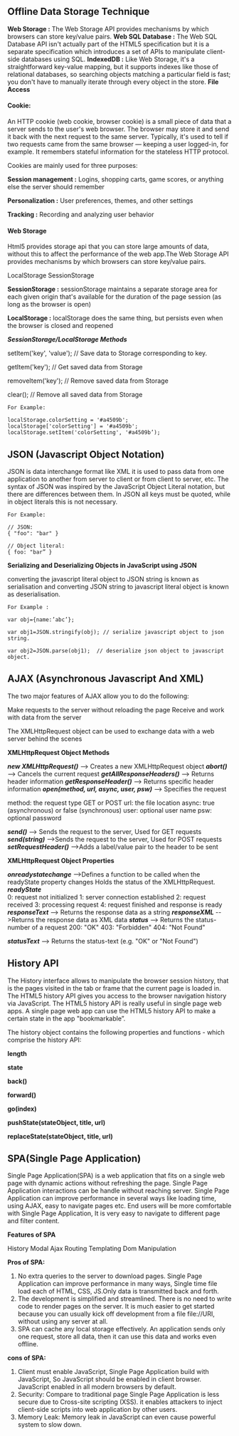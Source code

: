 
## Offline Data Storage Technique

**Web Storage :** The Web Storage API provides mechanisms by which browsers can store key/value pairs.
**Web SQL Database :** The Web SQL Database API isn't actually part of the HTML5 specification but it is a separate specification which introduces a set of APIs to manipulate client-side databases using SQL.
**IndexedDB  :** Like Web Storage, it's a straightforward key-value mapping, but it supports indexes like those of relational databases, so searching objects matching a particular field is fast; you don't have to manually iterate through every object in the store.
**File Access**

#### Cookie:

An HTTP cookie (web cookie, browser cookie) is a small piece of data that a server sends to the user's web browser. The browser may store it and send it back with the next request to the same server. Typically, it's used to tell if two requests came from the same browser — keeping a user logged-in, for example. It remembers stateful information for the stateless HTTP protocol.

Cookies are mainly used for three purposes:

**Session management :** Logins, shopping carts, game scores, or anything else the server should remember

**Personalization :** User preferences, themes, and other settings

**Tracking :** Recording and analyzing user behavior


#### Web Storage


Html5 provides storage api that you can store large amounts of data, without this to affect the  performance of the web app.The Web Storage API provides mechanisms by which browsers can store key/value pairs.

LocalStorage
SessionStorage


**SessionStorage :**
sessionStorage maintains a separate storage area for each given origin that's available for the duration of the page session (as long as the browser is open)

**LocalStorage :** 
localStorage does the same thing, but persists even when the browser is closed and reopened

**_SessionStorage/LocalStorage Methods_**


setItem('key', 'value');  // Save data to Storage corresponding to key.

getItem('key');  // Get saved data from Storage

removeItem('key'); // Remove saved data from Storage

clear(); // Remove all saved data from Storage

````
For Example:

localStorage.colorSetting = '#a4509b';
localStorage['colorSetting'] = '#a4509b';
localStorage.setItem('colorSetting', '#a4509b’);
````

## JSON (Javascript Object Notation)

JSON is data interchange format like XML it is used to pass data from one application to another from server to client or from client to server, etc.
The syntax of JSON was inspired by the JavaScript Object Literal notation, but there are differences between them.
In JSON all keys must be quoted, while in object literals this is not necessary.

````
For Example:

// JSON:
{ "foo": "bar" }

// Object literal:
{ foo: "bar” }
````

**Serializing and Deserializing Objects in JavaScript using JSON**

converting the javascript literal object to JSON string is known as serialisation  and converting JSON string to javascript literal object is known as deserialisation.

````
For Example :

var obj={name:’abc’};

var obj1=JSON.stringify(obj); // serialize javascript object to json string.

var obj2=JSON.parse(obj1);  // deserialize json object to javascript object.
````




## AJAX (Asynchronous Javascript And XML)

The two major features of AJAX allow you to do the following:

Make requests to the server without reloading the page
Receive and work with data from the server

The XMLHttpRequest object can be used to exchange data with a web server behind the scenes

**XMLHttpRequest Object Methods**

**_new XMLHttpRequest()_** -->	Creates a new XMLHttpRequest object
**_abort()_**	--> Cancels the current request
**_getAllResponseHeaders()_**	--> Returns header information
**_getResponseHeader()_**	--> Returns specific header information
**_open(method, url, async, user, psw)_**	--> Specifies the request

method: the request type GET or POST
url: the file location
async: true (asynchronous) or false (synchronous)
user: optional user name
psw: optional password

**_send()_**  --> Sends the request to the server, Used for GET requests
**_send(string)_** -->Sends the request to the server, Used for POST requests
**_setRequestHeader()_** -->Adds a label/value pair to the header to be sent


**XMLHttpRequest Object Properties**

**_onreadystatechange_** -->Defines a function to be called when the readyState property changes Holds the status of the XMLHttpRequest.
**_readyState_**	
0: request not initialized 
1: server connection established
2: request received 
3: processing request 
4: request finished and response is ready
**_responseText_**	--> Returns the response data as a string
**_responseXML_**	-->Returns the response data as XML data
**_status_**	--> Returns the status-number of a request
200: "OK"
403: "Forbidden"
404: "Not Found"

**_statusText_**	--> Returns the status-text (e.g. "OK" or "Not Found")



## History API

The History interface allows to manipulate the browser session history, that is the pages visited in the tab or frame that the current page is loaded in.
The HTML5 history API gives you access to the browser navigation history via JavaScript. The HTML5 history API is really useful in single page web apps. A single page web app can use the HTML5 history API to make a certain state in the app "bookmarkable”.


The history object contains the following properties and functions - which comprise the history API:

__length__

__state__

__back()__

__forward()__

__go(index)__

__pushState(stateObject, title, url)__

__replaceState(stateObject, title, url)__


## SPA(Single Page Application) 

Single Page Application(SPA) is a web application that fits on a single web page with dynamic actions without refreshing the page. Single Page Application interactions can be handle without reaching server. Single Page Application can improve performance in several ways like loading time, using AJAX, easy to navigate pages etc. End users will be more comfortable with Single Page Application, It is very easy to navigate to different page and filter content.

**Features of SPA**

History 
Modal
Ajax
Routing
Templating
Dom Manipulation

**Pros of SPA:**

1. No extra queries to the server to download pages. Single Page Application can improve performance in many ways, Single time file load each of HTML, CSS, JS.Only data is transmitted back and forth.
2. The development is simplified and streamlined. There is no need to write code to render pages on the server. It is much easier to get started because you can usually kick off development from a file file://URI, without using any server at all.
3. SPA can cache any local storage effectively. An application sends only one request, store all data, then it can use this data and works even offline.

**cons of SPA:**

1. Client must enable JavaScript, Single Page Application build with JavaScript, So JavaScript should be enabled in client browser. JavaScript enabled in all modern browsers by default. 
2. Security: Compare to traditional page Single Page Application is less secure due to Cross-site scripting (XSS). it enables attackers to inject client-side scripts into web application by other users.
3. Memory Leak: Memory leak in JavaScript can even cause powerful system to slow down.
